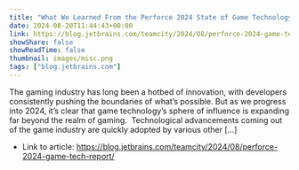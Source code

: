 ```yaml
---
title: "What We Learned From the Perforce 2024 State of Game Technology Report"
date: 2024-08-20T11:44:43+00:00
link: https://blog.jetbrains.com/teamcity/2024/08/perforce-2024-game-tech-report/
showShare: false
showReadTime: false
thumbnail: images/misc.png
tags: ["blog.jetbrains.com"]
---
```

The gaming industry has long been a hotbed of innovation, with developers consistently pushing the boundaries of what’s possible. But as we progress into 2024, it’s clear that game technology’s sphere of influence is expanding far beyond the realm of gaming.  Technological advancements coming out of the game industry are quickly adopted by various other […]

- Link to article: https://blog.jetbrains.com/teamcity/2024/08/perforce-2024-game-tech-report/